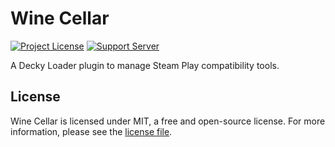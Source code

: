 # Wine Cellar
[![Project License](https://img.shields.io/github/license/FlashyReese/decky-wine-cellar?style=flat-square)](LICENSE)
[![Support Server](https://img.shields.io/discord/748363294749753484.svg?color=7289da&label=FlashyReese&logo=discord&style=flat-square)](https://discord.gg/TBGGM9VzH9)

A Decky Loader plugin to manage Steam Play compatibility tools.

## License
Wine Cellar is licensed under MIT, a free and open-source license. For more information, please see the [license file](LICENSE).
